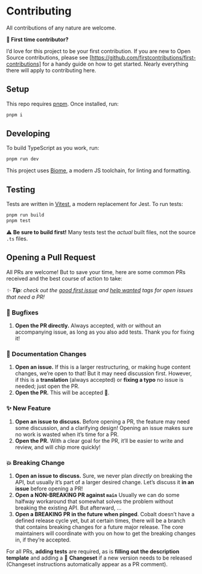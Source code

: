 # Contributing

All contributions of any nature are welcome.

**💁 First time contributor?**

I’d love for this project to be your first contribution. If you are new to Open Source contributions, please see [https://github.com/firstcontributions/first-contributions] for a handy guide on how to get started. Nearly everything there will apply to
contributing here.

## Setup

This repo requires [pnpm](https://pnpm.io/). Once installed, run:

```sh
pnpm i
```

## Developing

To build TypeScript as you work, run:

```sh
pnpm run dev
```

This project uses [Biome](https://biomejs.dev/), a modern JS toolchain, for linting and formatting.

## Testing

Tests are written in [Vitest](https://vitest.dev), a modern replacement for Jest. To run tests:

```sh
pnpm run build
pnpm test
```

⚠️ **Be sure to build first!** Many tests test the _actual_ built files, not the source `.ts` files.

## Opening a Pull Request

All PRs are welcome! But to save your time, here are some common PRs received and the best course of action to take:

_✨ **Tip**: check out the [good first issue](https://github.com/drwpow/cobalt-ui/issues?q=is%3Aissue+is%3Aopen+label%3A%22good+first+issue%22) and [help wanted](https://github.com/drwpow/cobalt-ui/issues?q=is%3Aissue+is%3Aopen+label%3A%22help+wanted%22) tags for open issues that need a PR!_

### 🐛 Bugfixes

1. **Open the PR directly.** Always accepted, with or without an accompanying issue, as long as you also add tests. Thank you for fixing it!

### 📖 Documentation Changes

1. **Open an issue.** If this is a larger restructuring, or making huge content changes, we’re open to that! But it may need discussion first. However, if this is a **translation** (always accepted) or **fixing a typo** no issue is needed; just open the PR.
2. **Open the PR.** This will be accepted 🙂.

### ✨ New Feature

1. **Open an issue to discuss.** Before opening a PR, the feature may need some discussion, and a clarifying design! Opening an issue makes sure no work is wasted when it’s time for a PR.
2. **Open the PR.** With a clear goal for the PR, it’ll be easier to write and review, and will chip more quickly!

### 💥 Breaking Change

1. **Open an issue to discuss.** Sure, we never plan _directly_ on breaking the API, but usually it’s part of a larger desired change. Let’s discuss it **in an issue** before opening a PR!
2. **Open a NON-BREAKING PR against `main`** Usually we can do some halfway workaround that somewhat solves the problem without breaking the existing API. But afterward, …
3. **Open a BREAKING PR in the future when pinged**. Cobalt doesn’t have a defined release cycle yet, but at certain times, there will be a branch that contains breaking changes for a future major release. The core maintainers will coordinate with you on how to get the breaking changes in, if they’re accepted.

For all PRs, **adding tests** are required, as is **filling out the description template** and adding a 🦋 **Changeset** if a new version needs to be released (Changeset instructions automatically appear as a PR comment).
